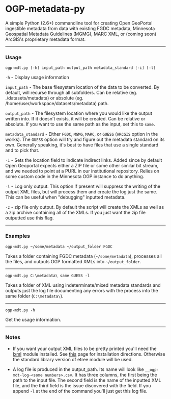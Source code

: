 # OGP-metadata-py
A simple Python (2.6+) commandline tool for creating Open GeoPortal ingestible metadata from data with existing FGDC metadata, Minnesota Geospatial Metadata Guidelines (MGMG), MARC XML, or (coming soon) ArcGIS's proprietary metadata format.

-----------

### Usage
    ogp-mdt.py [-h] input_path output_path metadata_standard [-i] [-l]


`-h` - Display usage information  


`input_path` - The base filesystem location of the data to be converted. By default, will recurse through all subfolders. Can be relative (eg. ./datasets/metadata) or absolute (eg. /home/user/workspace/datasets/metadata) path.


`output_path` - The filesystem location where you would like the output written into. If it doesn't exists, it will be created. Can be relative or absolute. If you want to use the same path as the input, set this to `same`.  


`metadata_standard` - Either `FGDC`, `MGMG`, `MARC`, or `GUESS` (`ARCGIS` option in the works). The `GUESS` option will try and figure out the metadata standard on its own. Generally speaking, it's best to have files that use a single standard and to pick that.


`-i` - Sets the location field to indicate indirect links. Added since by default Open Geoportal expects either a ZIP file or some other similar bit stream, and we needed to point at a PURL in our institutional repository. Relies on some custom code in the Minnesota OGP instance to do anything.


`-l` - Log only output. This option if present will suppress the writing of the output XML files, but will process them and create the log just the same. This can be useful when "debugging" inputted metadata.

`-z` - zip file only output. By default the script will create the XMLs as well as a zip archive containing all of the XMLs. If you just want the zip file outputted use this flag.

-------

### Examples


    ogp-mdt.py ~/some/metadata ~/output_folder FGDC
Takes a folder containing FGDC metadata (`~/some/metadata`), processes all the files, and outputs OGP formatted XMLs into `~/output_folder`.

-------

    ogp-mdt.py C:\metadata\ same GUESS -l
Takes a folder of XML using indeterminate/mixed metadata standards and outputs just the log file documenting any errors with the process into the same folder (`C:\metadata\`).

-------

	ogp-mdt.py -h
Get the usage information.


-------

### Notes

- If you want your output XML files to be pretty printed you'll need the [lxml](http://lxml.de/) module installed. See [this](http://lxml.de/installation.html) page for installation directions. Otherwise the standard library version of etree module will be used.

- A log file is produced in the output_path. Its name will look like `__ogp-mdt-log-<some numbers>.csv`. It has three columns, the first being the path to the input file. The second field is the name of the inputted XML file, and the third field is the issue discovered with the field. If you append `-l` at the end of the command you'll just get this log file. 


